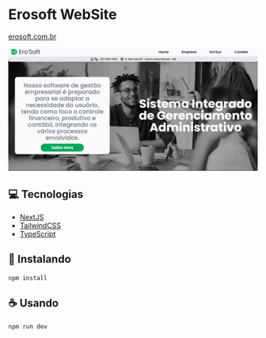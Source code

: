 
# Erosoft WebSite

[erosoft.com.br](http://www.erosoft.com.br/)

<butoon>
  <a href="http://www.erosoft.com.br/">
    <img src="/public/exemplo.png" alt="exemplo">
  </a>
</butoon>
  
## 💻 Tecnologias

- [NextJS](https://nextjs.org/)
- [TailwindCSS](https://tailwindcss.com/)
- [TypeScript](https://www.typescriptlang.org/)

## 🚀 Instalando 
```
npm install
```
## ☕ Usando 
```
npm run dev
```
